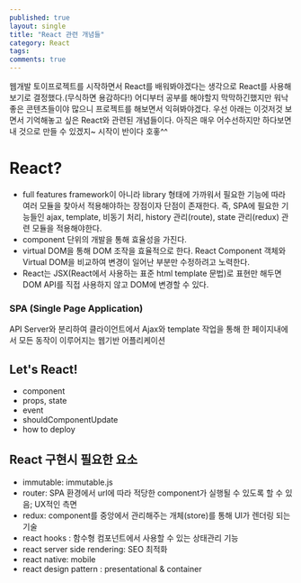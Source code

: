 ```yaml
---
published: true
layout: single
title: "React 관련 개념들"
category: React
tags:
comments: true
---
```


웹개발 토이프로젝트를 시작하면서 React를 배워봐야겠다는 생각으로 React를 사용해보기로 결정했다.(무식하면 용감하다!)
어디부터 공부를 해야할지 막막하긴했지만 워낙 좋은 콘텐츠들이야 많으니 프로젝트를 해보면서 익혀봐야겠다. 우선 아래는 이것저것 보면서 기억해놓고 싶은 React와 관련된 개념들이다. 아직은 매우 어수선하지만 하다보면 내 것으로 만들 수 있겠지~ 시작이 반이다 호홓^^

# React?
- full features framework이 아니라 library 형태에 가까워서 필요한 기능에 따라 여러 모듈을 찾아서 적용해야하는 장점이자 단점이 존재한다.
즉, SPA에 필요한 기능들인 ajax, template, 비동기 처리, history 관리(route), state 관리(redux) 관련 모듈을 적용해야한다.
- component 단위의 개발을 통해 효율성을 가진다.
- virtual DOM을 통해 DOM 조작을 효율적으로 한다. React Component 객체와 Virtual DOM을 비교하여 변경이 일어난 부분만 수정하려고 노력한다.
- React는 JSX(React에서 사용하는 표준 html template 문법)로 표현만 해두면 DOM API를 직접 사용하지 않고 DOM에 변경할 수 있다.

### SPA (Single Page Application)
API Server와 분리하여 클라이언트에서 Ajax와 template 작업을 통해 한 페이지내에서 모든 동작이 이루어지는 웹기반 어플리케이션

## Let's React!
- component
- props, state
- event
- shouldComponentUpdate
- how to deploy

## React 구현시 필요한 요소
- immutable: immutable.js
- router: SPA 환경에서 url에 따라 적당한 component가 실행될 수 있도록 할 수 있음; UX적인 측면
- redux: component를 중앙에서 관리해주는 개체(store)를 통해 UI가 렌더링 되는 기술
- react hooks : 함수형 컴포넌트에서 사용할 수 있는 상태관리 기능
- react server side rendering: SEO 최적화
- react native: mobile
- react design pattern : presentational & container
